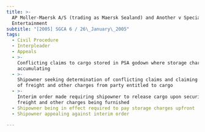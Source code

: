 ```yaml
---
title: >-
  AP Moller-Maersk A/S (trading as Maersk Sealand) and Another v Special
  Entertainment
subtitle: "[2005] SGCA 6 / 26\_January\_2005"
tags:
  - Civil Procedure
  - Interpleader
  - Appeals
  - >-
    Conflicting claims to cargo stored in PSA godown where storage charges
    accumulating
  - >-
    Shipowner seeking determination of conflicting claims and claiming payment
    of freight and other charges from party entitled to cargo
  - >-
    Interim order made requiring shipowner to release cargo upon security for
    freight and other charges being furnished
  - Shipowner being in effect required to pay storage charges upfront
  - Shipowner appealing against interim order

---
```


